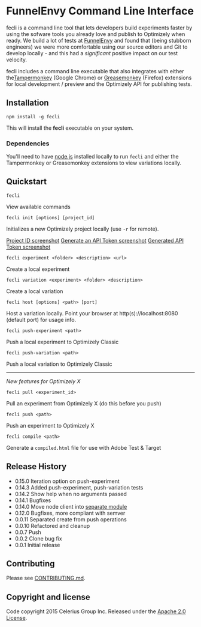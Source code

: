 # FunnelEnvy Command Line Interface

fecli is a command line tool that lets developers build experiments faster by using the sofware tools you already love and publish to Optimizely when ready. We build a lot of tests at [FunnelEnvy](http://www.funnelenvy.com) and found that (being stubborn engineers) we were more comfortable using our source editors and Git to develop locally - and this had a *significant* positive impact on our test velocity.

fecli includes a command line executable that also integrates with either the[Tampermonkey](https://chrome.google.com/webstore/detail/tampermonkey/dhdgffkkebhmkfjojejmpbldmpobfkfo?hl=en) (Google Chrome) or [Greasemonkey](https://addons.mozilla.org/en-US/firefox/addon/greasemonkey/) (Firefox) extensions for local development / preview and the Optimizely API for publishing tests.


## Installation

```
npm install -g fecli
```
This will install the __fecli__ executable on your system.

### Dependencies


You'll need to have [node.js](http://nodejs.org/) installed locally to run `fecli` and either the Tampermonkey or Greasemonkey extensions to view variations locally.

## Quickstart

```
fecli
```

View available commands

```
fecli init [options] [project_id]
```
Initializes a new Optimizely project locally (use `-r` for remote).

[Project ID screenshot](http://d.pr/i/ZBnxk)
[Generate an API Token screenshot](http://d.pr/i/cEbjam)
[Generated API Token screenshot](http://d.pr/i/D7VmsQ)

```
fecli experiment <folder> <description> <url>
```
Create a local experiment

```
fecli variation <experiment> <folder> <description>
```
Create a local variation

```
fecli host [options] <path> [port]
```
Host a variation locally. Point your browser at http(s)://localhost:8080 (default port) for usage info.

```
fecli push-experiment <path>
```
Push a local experiment to Optimizely Classic

```
fecli push-variation <path>
```
Push a local variation to Optimizely Classic

---

*New features for Optimizely X*

```
fecli pull <experiment_id>
```
Pull an experiment from Optimizely X (do this before you push)

```
fecli push <path>
```
Push an experiment to Optimizely X

```
fecli compile <path>
```
Generate a `compiled.html` file for use with Adobe Test & Target


## Release History
* 0.15.0 Iteration option on push-experiment
* 0.14.3 Added push-experiment, push-variation tests
* 0.14.2 Show help when no arguments passed
* 0.14.1 Bugfixes
* 0.14.0 Move node client into [separate module](https://github.com/FunnelEnvy/optimizely-node)
* 0.12.0 Bugfixes, more compliant with semver
* 0.0.11 Separated create from push operations
* 0.0.10 Refactored and cleanup
* 0.0.7 Push
* 0.0.2 Clone bug fix
* 0.0.1 Initial release

## Contributing

Please see [CONTRIBUTING.md](contributing.md).

## Copyright and license

Code copyright 2015 Celerius Group Inc. Released under the [Apache 2.0 License](http://www.apache.org/licenses/LICENSE-2.0).
